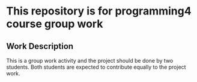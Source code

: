 # This repository is for programming4 course group work

## Work Description

This is a group work activity and the project should be done by two students. Both students are expected to contribute equally to the project work.

